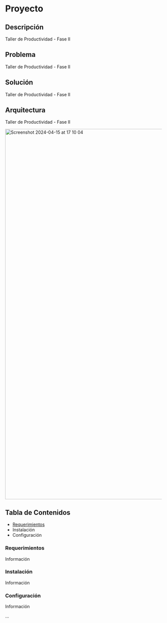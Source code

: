 # Proyecto

## Descripción
 Taller de Productividad - Fase II

## Problema
 Taller de Productividad - Fase II

## Solución
 Taller de Productividad - Fase II

## Arquitectura
 Taller de Productividad - Fase II
 
 <img width="1188" alt="Screenshot 2024-04-15 at 17 10 04" src="https://github.com/carotorrehdz/Fase3/assets/3819186/8dddb367-a248-49d9-9b1b-5ccadcda900d">

 ## Tabla de Contenidos
 - [Requerimientos](https://github.com/carotorrehdz/Fase3/tree/develop?tab=readme-ov-file#requerimientos)
 - Instalación
 - Configuración
 
 ### Requerimientos
 Información

 ### Instalación
 Información

 ### Configuración
 Información

 ...
 


 

